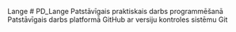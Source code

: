 Lange # PD_Lange
Patstāvīgais praktiskais darbs programmēšanā
Patstāvīgais darbs platformā GitHub ar versiju kontroles sistēmu Git
